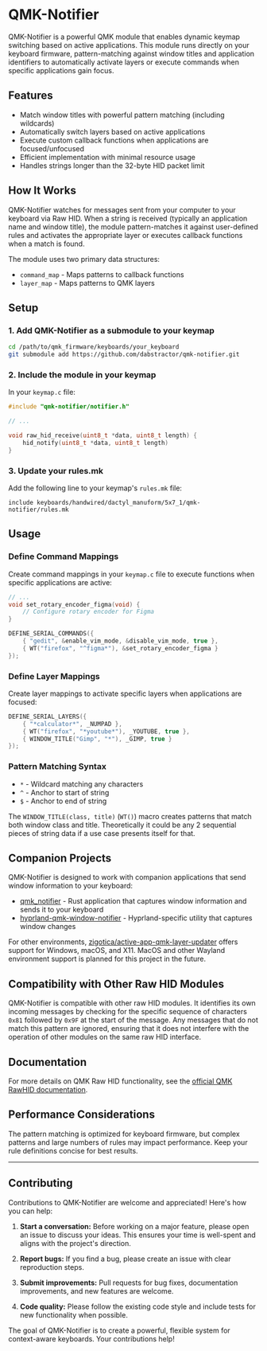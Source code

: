 # QMK-Notifier

QMK-Notifier is a powerful QMK module that enables dynamic keymap switching based on active applications. This module runs directly on your keyboard firmware, pattern-matching against window titles and application identifiers to automatically activate layers or execute commands when specific applications gain focus.

## Features

- Match window titles with powerful pattern matching (including wildcards)
- Automatically switch layers based on active applications
- Execute custom callback functions when applications are focused/unfocused
- Efficient implementation with minimal resource usage
- Handles strings longer than the 32-byte HID packet limit

## How It Works

QMK-Notifier watches for messages sent from your computer to your keyboard via Raw HID. When a string is received (typically an application name and window title), the module pattern-matches it against user-defined rules and activates the appropriate layer or executes callback functions when a match is found.

The module uses two primary data structures:
- `command_map` - Maps patterns to callback functions
- `layer_map` - Maps patterns to QMK layers

## Setup

### 1. Add QMK-Notifier as a submodule to your keymap

```bash
cd /path/to/qmk_firmware/keyboards/your_keyboard
git submodule add https://github.com/dabstractor/qmk-notifier.git
```

### 2. Include the module in your keymap

In your `keymap.c` file:

```c
#include "qmk-notifier/notifier.h"

// ...

void raw_hid_receive(uint8_t *data, uint8_t length) {
    hid_notify(uint8_t *data, uint8_t length)
}
```

### 3. Update your rules.mk

Add the following line to your keymap's `rules.mk` file:

```
include keyboards/handwired/dactyl_manuform/5x7_1/qmk-notifier/rules.mk
```

## Usage

### Define Command Mappings

Create command mappings in your `keymap.c` file to execute functions when specific applications are active:

```c
// ...
void set_rotary_encoder_figma(void) {
    // Configure rotary encoder for Figma
}

DEFINE_SERIAL_COMMANDS({
    { "gedit", &enable_vim_mode, &disable_vim_mode, true },
    { WT("firefox", "^figma*"), &set_rotary_encoder_figma }
});
```

### Define Layer Mappings

Create layer mappings to activate specific layers when applications are focused:

```c
DEFINE_SERIAL_LAYERS({
    { "*calculator*", _NUMPAD },
    { WT("firefox", "*youtube*"), _YOUTUBE, true },
    { WINDOW_TITLE("Gimp", "*"), _GIMP, true }
});
```

### Pattern Matching Syntax

- `*` - Wildcard matching any characters
- `^` - Anchor to start of string
- `$` - Anchor to end of string

The `WINDOW_TITLE(class, title)` (`WT()`) macro creates patterns that match both window class and title. Theoretically it could be any 2 sequential pieces of string data if a use case presents itself for that.


## Companion Projects

QMK-Notifier is designed to work with companion applications that send window information to your keyboard:

- [qmk_notifier](https://github.com/dabstractor/qmk_notifier) - Rust application that captures window information and sends it to your keyboard
- [hyprland-qmk-window-notifier](https://github.com/dabstractor/hyprland-qmk-window-notifier) - Hyprland-specific utility that captures window changes

For other environments, [zigotica/active-app-qmk-layer-updater](https://github.com/zigotica/active-app-qmk-layer-updater) offers support for Windows, macOS, and X11. MacOS and other Wayland environment support is planned for this project in the future.


## Compatibility with Other Raw HID Modules

QMK-Notifier is compatible with other raw HID modules. It identifies its own incoming messages by checking for the specific sequence of characters `0x81` followed by `0x9F` at the start of the message. Any messages that do not match this pattern are ignored, ensuring that it does not interfere with the operation of other modules on the same raw HID interface.

## Documentation

For more details on QMK Raw HID functionality, see the [official QMK RawHID documentation](https://docs.qmk.fm/#/feature_rawhid).

## Performance Considerations

The pattern matching is optimized for keyboard firmware, but complex patterns and large numbers of rules may impact performance. Keep your rule definitions concise for best results.

---

## Contributing

Contributions to QMK-Notifier are welcome and appreciated! Here's how you can help:

1. **Start a conversation:** Before working on a major feature, please open an issue to discuss your ideas. This ensures your time is well-spent and aligns with the project's direction.

2. **Report bugs:** If you find a bug, please create an issue with clear reproduction steps.

3. **Submit improvements:** Pull requests for bug fixes, documentation improvements, and new features are welcome.

4. **Code quality:** Please follow the existing code style and include tests for new functionality when possible.

The goal of QMK-Notifier is to create a powerful, flexible system for context-aware keyboards. Your contributions help!


